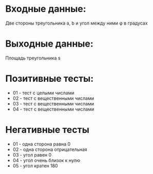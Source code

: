 # Входные данные:  
Две стороны треугольника a, b и угол между ними &phi; в градусах  

# Выходные данные:  
Площадь треугольника s  

# Позитивные тесты:  
- 01 - тест с целыми числами    
- 02 - тест с вещественными числами  
- 03 - тест с вещественными числами  
- 04 - тест с вещественными числами  

# Негативные тесты  
- 01 - одна сторона равна 0  
- 02 - одна сторона отрицательная  
- 03 - угол равен 0  
- 04 - угол очень близок к нулю  
- 05 - угол кратен 180   